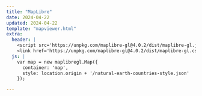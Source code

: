 ```yaml
---
title: "MapLibre"
date: 2024-04-22
updated: 2024-04-22
template: "mapviewer.html"
extra:
  header: |
    <script src='https://unpkg.com/maplibre-gl@4.0.2/dist/maplibre-gl.js'></script>
    <link href='https://unpkg.com/maplibre-gl@4.0.2/dist/maplibre-gl.css' rel='stylesheet' />
  js: |
    var map = new maplibregl.Map({
      container: 'map',
      style: location.origin + '/natural-earth-countries-style.json'
    });

---
```


